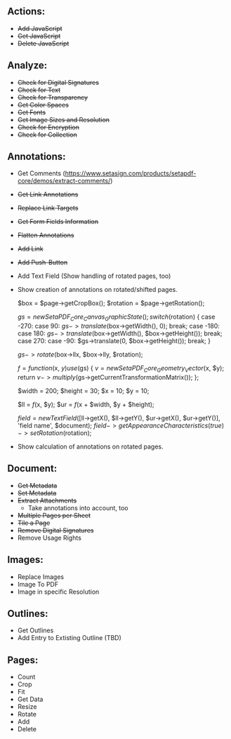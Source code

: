 ## Actions:
- ~~Add JavaScript~~
- ~~Get JavaScript~~
- ~~Delete JavaScript~~

## Analyze:
- ~~Check for Digital Signatures~~
- ~~Check for Text~~
- ~~Check for Transparency~~
- ~~Get Color Spaces~~
- ~~Get Fonts~~
- ~~Get Image Sizes and Resolution~~
- ~~Check for Encryption~~
- ~~Check for Collection~~

## Annotations:
- Get Comments (https://www.setasign.com/products/setapdf-core/demos/extract-comments/)
- ~~Get Link Annotations~~
- ~~Replace Link Targets~~
- ~~Get Form Fields Information~~
- ~~Flatten Annotations~~
- ~~Add Link~~
- ~~Add Push-Button~~
- Add Text Field
    (Show handling of rotated pages, too)
- Show creation of annotations on rotated/shifted pages.
    
    
    $box = $page->getCropBox();
    $rotation = $page->getRotation();
    
    $gs = new SetaPDF_Core_Canvas_GraphicState();
    switch ($rotation) {
        case -270:
        case 90:
            $gs->translate($box->getWidth(), 0);
        break;
        case -180:
        case 180:
            $gs->translate($box->getWidth(), $box->getHeight());
            break;
        case 270:
        case -90:
            $gs->translate(0, $box->getHeight());
        break;
    }
    
    $gs->rotate($box->llx, $box->lly, $rotation);
    
    $f = function($x, $y) use ($gs) {
        $v = new SetaPDF_Core_Geometry_Vector($x, $y);
        return $v->multiply($gs->getCurrentTransformationMatrix());
    };
    
    $width = 200;
    $height = 30;
    $x = 10;
    $y = 10;
    
    $ll = $f($x, $y);
    $ur = $f($x + $width, $y + $height);
    
    $field = new TextField([$ll->getX(), $ll->getY(), $ur->getX(), $ur->getY()], 'field name', $document);
    $field->getAppearanceCharacteristics(true)->setRotation($rotation);
    
    
- Show calculation of annotations on rotated pages.
    

## Document:
- ~~Get Metadata~~
- ~~Set Metadata~~
- ~~Extract Attachments~~
    - Take annotations into account, too
- ~~Multiple Pages per Sheet~~
- ~~Tile a Page~~
- ~~Remove Digital Signatures~~
- Remove Usage Rights

## Images:
- Replace Images
- Image To PDF
- Image in specific Resolution

## Outlines:
- Get Outlines
- Add Entry to Extisting Outline (TBD)

## Pages:
- Count
- Crop
- Fit
- Get Data
- Resize
- Rotate
- Add
- Delete

